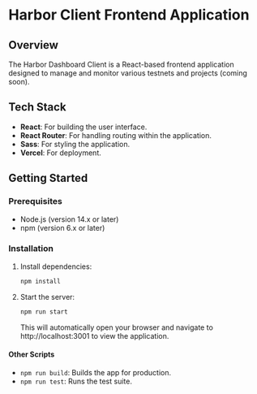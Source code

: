 # Harbor Client Frontend Application

## Overview

The Harbor Dashboard Client is a React-based frontend application designed to manage and monitor various testnets and projects (coming soon).

## Tech Stack

- **React**: For building the user interface.
- **React Router**: For handling routing within the application.
- **Sass**: For styling the application.
- **Vercel**: For deployment.

## Getting Started

### Prerequisites

- Node.js (version 14.x or later)
- npm (version 6.x or later)

### Installation

1. Install dependencies:
	```bash
	npm install
	```
2. Start the server:
	```bash
	npm run start
	```
	This will automatically open your browser and navigate to http://localhost:3001 to view the application.

#### Other Scripts
- `npm run build`: Builds the app for production.
- `npm run test`: Runs the test suite.